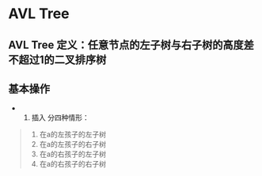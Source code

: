 # AVL Tree

## AVL Tree 定义：任意节点的左子树与右子树的高度差不超过1的二叉排序树

## 基本操作
- 1. 插入 
分四种情形：

> 1. 在a的左孩子的左子树
> 2. 在a的左孩子的右子树
> 3. 在a的右孩子的左子树
> 4. 在a的右孩子的右子树


